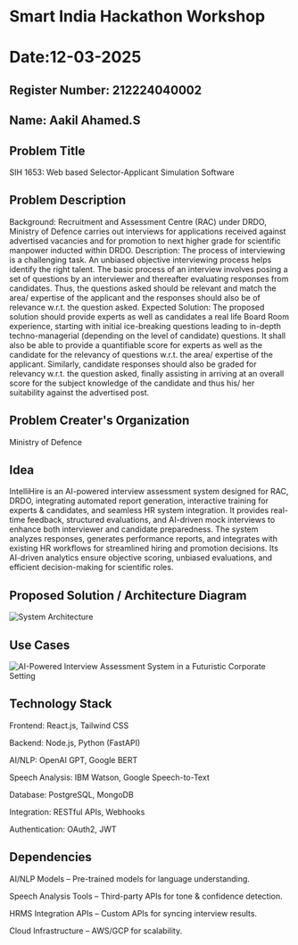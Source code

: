 # Smart India Hackathon Workshop
# Date:12-03-2025
## Register Number: 212224040002
## Name: Aakil Ahamed.S
## Problem Title
SIH 1653: Web based Selector-Applicant Simulation Software
## Problem Description
Background: Recruitment and Assessment Centre (RAC) under DRDO, Ministry of Defence carries out interviews for applications received against advertised vacancies and for promotion to next higher grade for scientific manpower inducted within DRDO. Description: The process of interviewing is a challenging task. An unbiased objective interviewing process helps identify the right talent. The basic process of an interview involves posing a set of questions by an interviewer and thereafter evaluating responses from candidates. Thus, the questions asked should be relevant and match the area/ expertise of the applicant and the responses should also be of relevance w.r.t. the question asked. Expected Solution: The proposed solution should provide experts as well as candidates a real life Board Room experience, starting with initial ice-breaking questions leading to in-depth techno-managerial (depending on the level of candidate) questions. It shall also be able to provide a quantifiable score for experts as well as the candidate for the relevancy of questions w.r.t. the area/ expertise of the applicant. Similarly, candidate responses should also be graded for relevancy w.r.t. the question asked, finally assisting in arriving at an overall score for the subject knowledge of the candidate and thus his/ her suitability against the advertised post.

## Problem Creater's Organization
Ministry of Defence

## Idea
IntelliHire is an AI-powered interview assessment system designed for RAC, DRDO, integrating automated report generation, interactive training for experts & candidates, and seamless HR system integration. It provides real-time feedback, structured evaluations, and AI-driven mock interviews to enhance both interviewer and candidate preparedness. The system analyzes responses, generates performance reports, and integrates with existing HR workflows for streamlined hiring and promotion decisions. Its AI-driven analytics ensure objective scoring, unbiased evaluations, and efficient decision-making for scientific roles.

## Proposed Solution / Architecture Diagram
![System Architecture](https://github.com/user-attachments/assets/8defcec7-ceda-458f-8717-e48c74ece5b6)


## Use Cases
![AI-Powered Interview Assessment System in a Futuristic Corporate Setting](https://github.com/user-attachments/assets/b2c70c2e-4667-4da8-82b5-20ba0e7f94b6)



## Technology Stack
Frontend: React.js, Tailwind CSS

Backend: Node.js, Python (FastAPI)

AI/NLP: OpenAI GPT, Google BERT

Speech Analysis: IBM Watson, Google Speech-to-Text

Database: PostgreSQL, MongoDB

Integration: RESTful APIs, Webhooks

Authentication: OAuth2, JWT

## Dependencies
AI/NLP Models – Pre-trained models for language understanding.

Speech Analysis Tools – Third-party APIs for tone & confidence detection.

HRMS Integration APIs – Custom APIs for syncing interview results.

Cloud Infrastructure – AWS/GCP for scalability.

